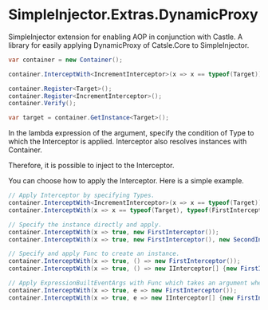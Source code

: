 # SimpleInjector.Extras.DynamicProxy

SimpleInjector extension for enabling AOP in conjunction with Castle. A library for easily applying DynamicProxy of Catsle.Core to SimpleInjector.

```cs
var container = new Container();

container.InterceptWith<IncrementInterceptor>(x => x == typeof(Target));

container.Register<Target>();
container.Register<IncrementInterceptor>();
container.Verify();

var target = container.GetInstance<Target>();
```

In the lambda expression of the argument, specify the condition of Type to which the Interceptor is applied. Interceptor also resolves instances with Container. 

Therefore, it is possible to inject to the Interceptor.

You can choose how to apply the Interceptor. Here is a simple example.

```cs
// Apply Interceptor by specifying Types.
container.InterceptWith<IncrementInterceptor>(x => x == typeof(Target));
container.InterceptWith(x => x == typeof(Target), typeof(FirstInterceptor), typeof(SecondInterceptor));

// Specify the instance directly and apply.
container.InterceptWith(x => true, new FirstInterceptor());
container.InterceptWith(x => true, new FirstInterceptor(), new SecondInterceptor());

// Specify and apply Func to create an instance.
container.InterceptWith(x => true, () => new FirstInterceptor());
container.InterceptWith(x => true, () => new IInterceptor[] {new FirstInterceptor(), new SecondInterceptor()});

// Apply ExpressionBuiltEventArgs with Func which takes an argument when creating an instance.
container.InterceptWith(x => true, e => new FirstInterceptor());
container.InterceptWith(x => true, e => new IInterceptor[] {new FirstInterceptor(), new SecondInterceptor()});
```
